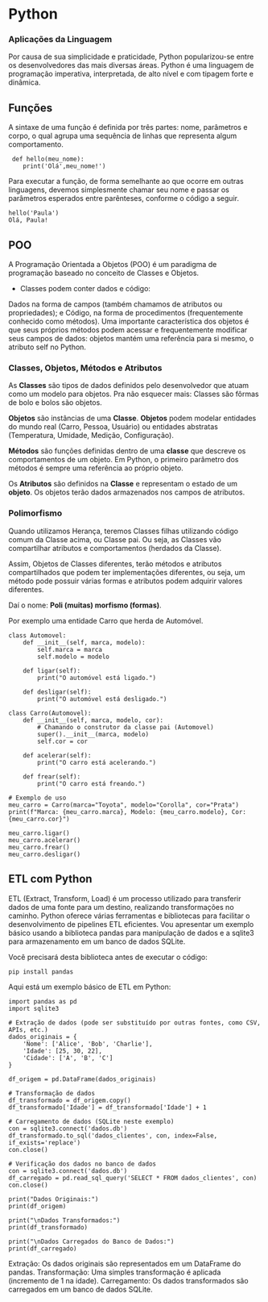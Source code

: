 # Python

### Aplicações da Linguagem

Por causa de sua simplicidade e praticidade, Python popularizou-se entre os desenvolvedores das mais diversas áreas. 
Python é uma linguagem de programação imperativa, interpretada, de alto nível e com tipagem forte e dinâmica. 

## Funções

A sintaxe de uma função é definida por três partes: nome, parâmetros e corpo, o qual agrupa uma sequência de linhas que representa algum comportamento.

```
 def hello(meu_nome):
    print('Olá',meu_nome!')
```
Para executar a função, de forma semelhante ao que ocorre em outras linguagens, devemos simplesmente chamar seu nome e passar os parâmetros esperados entre parênteses, 
conforme o código a seguir.

```
hello('Paula')
Olá, Paula!
```

## POO

A Programação Orientada a Objetos (POO) é ​​um paradigma de programação baseado no conceito de Classes e Objetos.

- Classes podem conter dados e código:

Dados na forma de campos (também chamamos de atributos ou propriedades); e Código, na forma de procedimentos (frequentemente conhecido como métodos). Uma importante característica dos objetos é que seus próprios métodos podem acessar e frequentemente modificar seus campos de dados: objetos mantém uma referência para si mesmo, o atributo self no Python.

### Classes, Objetos, Métodos e Atributos

As **Classes** são tipos de dados definidos pelo desenvolvedor que atuam como um modelo para objetos. Pra não esquecer mais: Classes são fôrmas de bolo e bolos são objetos.

**Objetos** são instâncias de uma **Classe**. **Objetos** podem modelar entidades do mundo real (Carro, Pessoa, Usuário) ou entidades abstratas (Temperatura, Umidade, Medição, Configuração).

**Métodos** são funções definidas dentro de uma **classe** que descreve os comportamentos de um objeto. Em Python, o primeiro parâmetro dos métodos é sempre uma referência ao próprio objeto.

Os **Atributos** são definidos na **Classe** e representam o estado de um **objeto**. Os objetos terão dados armazenados nos campos de atributos. 

### Polimorfismo

Quando utilizamos Herança, teremos Classes filhas utilizando código comum da Classe acima, ou Classe pai. Ou seja, as Classes vão compartilhar atributos e comportamentos (herdados da Classe).

Assim, Objetos de Classes diferentes, terão métodos e atributos compartilhados que podem ter implementações diferentes, ou seja, um método pode possuir várias formas e atributos podem adquirir valores diferentes.

Daí o nome: **Poli (muitas) morfismo (formas)**.

Por exemplo uma entidade Carro que herda de Automóvel.

```
class Automovel:
    def __init__(self, marca, modelo):
        self.marca = marca
        self.modelo = modelo

    def ligar(self):
        print("O automóvel está ligado.")

    def desligar(self):
        print("O automóvel está desligado.")

class Carro(Automovel):
    def __init__(self, marca, modelo, cor):
        # Chamando o construtor da classe pai (Automovel)
        super().__init__(marca, modelo)
        self.cor = cor

    def acelerar(self):
        print("O carro está acelerando.")

    def frear(self):
        print("O carro está freando.")

# Exemplo de uso
meu_carro = Carro(marca="Toyota", modelo="Corolla", cor="Prata")
print(f"Marca: {meu_carro.marca}, Modelo: {meu_carro.modelo}, Cor: {meu_carro.cor}")

meu_carro.ligar()
meu_carro.acelerar()
meu_carro.frear()
meu_carro.desligar()
```

## ETL com Python

ETL (Extract, Transform, Load) é um processo utilizado para transferir dados de uma fonte para um destino, realizando transformações no caminho. Python oferece várias ferramentas e bibliotecas para facilitar o desenvolvimento de pipelines ETL eficientes. Vou apresentar um exemplo básico usando a biblioteca pandas para manipulação de dados e a sqlite3 para armazenamento em um banco de dados SQLite. 

Você precisará desta biblioteca antes de executar o código:
```
pip install pandas
```
Aqui está um exemplo básico de ETL em Python:
```
import pandas as pd
import sqlite3

# Extração de dados (pode ser substituído por outras fontes, como CSV, APIs, etc.)
dados_originais = {
    'Nome': ['Alice', 'Bob', 'Charlie'],
    'Idade': [25, 30, 22],
    'Cidade': ['A', 'B', 'C']
}

df_origem = pd.DataFrame(dados_originais)

# Transformação de dados
df_transformado = df_origem.copy()
df_transformado['Idade'] = df_transformado['Idade'] + 1

# Carregamento de dados (SQLite neste exemplo)
con = sqlite3.connect('dados.db')
df_transformado.to_sql('dados_clientes', con, index=False, if_exists='replace')
con.close()

# Verificação dos dados no banco de dados
con = sqlite3.connect('dados.db')
df_carregado = pd.read_sql_query('SELECT * FROM dados_clientes', con)
con.close()

print("Dados Originais:")
print(df_origem)

print("\nDados Transformados:")
print(df_transformado)

print("\nDados Carregados do Banco de Dados:")
print(df_carregado)
```
Extração: Os dados originais são representados em um DataFrame do pandas.
Transformação: Uma simples transformação é aplicada (incremento de 1 na idade).
Carregamento: Os dados transformados são carregados em um banco de dados SQLite.



